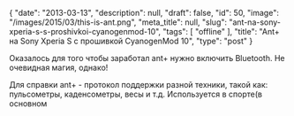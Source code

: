 {
    "date": "2013-03-13",
    "description": null,
    "draft": false,
    "id": 50,
    "image": "/images/2015/03/this-is-ant.png",
    "meta_title": null,
    "slug": "ant-na-sony-xperia-s-s-proshivkoi-cyanogenmod-10",
    "tags": [
        "offline"
    ],
    "title": "Ant+ на Sony Xperia S с прошивкой CyanogenMod 10",
    "type": "post"
}


Оказалось для того чтобы заработал ant+ нужно включить Bluetooth. Не очевидная магия, однако!
 
Для справки ant+ - протокол поддержки разной техники, такой как: пульсометры, каденсометры, весы и т.д. Используется в спорте(в основном
